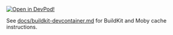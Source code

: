 [![Open in DevPod!](https://devpod.sh/assets/open-in-devpod.svg)](https://devpod.sh/open#https://github.com/joshyorko/room-of-requirement)

See [docs/buildkit-devcontainer.md](docs/buildkit-devcontainer.md) for BuildKit and Moby cache instructions.
